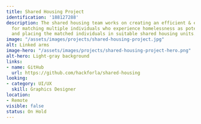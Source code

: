 ```yaml
---
title: Shared Housing Project
identification: '188127288'
description: The shared housing team works on creating an efficient & effective solution
  for matching multiple individuals who experience homelessness as potential co-tenants,
  and placing the matched individuals in suitable shared housing units.
image: "/assets/images/projects/shared-housing-project.jpg"
alt: Linked arms
image-hero: "/assets/images/projects/shared-housing-project-hero.png"
alt-hero: Light-gray background
links:
- name: GitHub
  url: https://github.com/hackforla/shared-housing
looking:
- category: UI/UX
  skill: Graphics Designer
location:
- Remote
visible: false
status: On Hold
---
```


